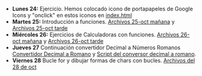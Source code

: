 - **Lunes 24:** Ejercicio. Hemos colocado icono de portapapeles de Google Icons y "onclick" en estos iconos en [index.html](24-oct/index.html)
- **Martes 25:** Introducción a funciones. [Archivos 25-oct mañana](/1-Modulo/3-IntroWeb-pt3-(24-28Oct)/25-oct-mañana) y [Archivos 25-oct tarde](/1-Modulo/3-IntroWeb-pt3-(24-28Oct)/25-oct-tarde)
- **Miércoles 26:** Ejercicios de Calculadoras con funciones. [Archivos 26-oct mañana](/1-Modulo/3-IntroWeb-pt3-(24-28Oct)/26-oct-mañana) y [Archivos 26-oct tarde](/1-Modulo/3-IntroWeb-pt3-(24-28Oct)/26-oct-tarde)
- **Jueves 27** Continuación convertidor Decimal a Números Romanos [Convertidor Decimal a Romano](/1-Modulo/3-IntroWeb-pt3-(24-28Oct)/26-oct-tarde) y [Script del conversor decimal a romano](/1-Modulo/3-IntroWeb-pt3-(24-28Oct)/26-oct-tarde/decimal-a-romano.js).
- **Viernes 28** Bucle for y dibujar formas de chars con bucles. [Archivos del 28 de oct](/1-Modulo/3-IntroWeb-pt3-(24-28Oct)/28-oct)